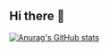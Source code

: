 ## Hi there 👋
[![Anurag's GitHub stats](https://github-readme-stats.vercel.app/api?username=Smera1d0&show_icons=true)](https://github.com/anuraghazra/github-readme-stats)
<!--
**Smera1d0/Smera1d0** is a ✨ _special_ ✨ repository because its `README.md` (this file) appears on your GitHub profile.

Here are some ideas to get you started:

- 🔭 I’m currently working on ...
- 🌱 I’m currently learning ...
- 👯 I’m looking to collaborate on ...
- 🤔 I’m looking for help with ...
- 💬 Ask me about ...
- 📫 How to reach me: ...
- 😄 Pronouns: ...
- ⚡ Fun fact: ...
-->
